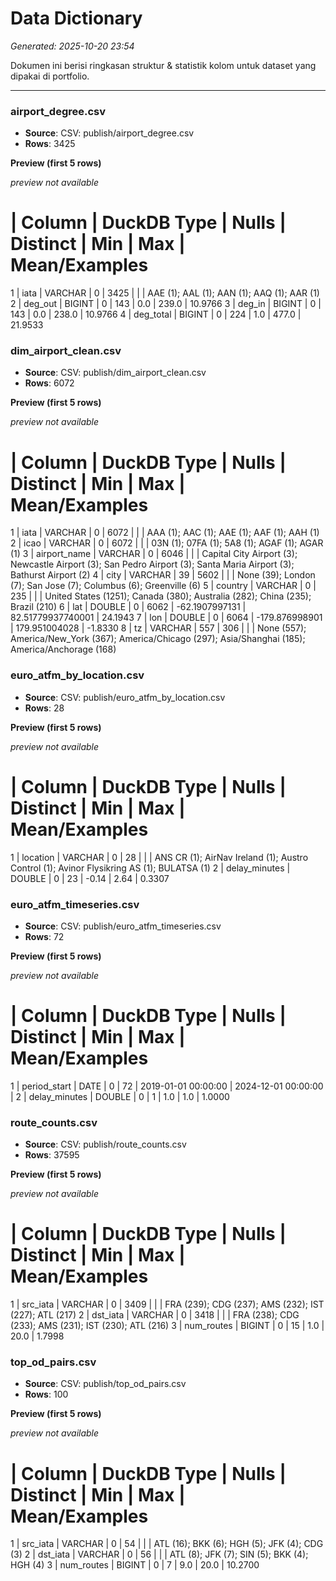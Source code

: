 # Data Dictionary

_Generated: 2025-10-20 23:54_

Dokumen ini berisi ringkasan struktur & statistik kolom untuk dataset yang dipakai di portfolio.

---
### airport_degree.csv

- **Source**: CSV: publish/airport_degree.csv
- **Rows**: 3425

**Preview (first 5 rows)**

_preview not available_

# | Column | DuckDB Type | Nulls | Distinct | Min | Max | Mean/Examples
1 | iata | VARCHAR | 0 | 3425 |  |  | AAE (1); AAL (1); AAN (1); AAQ (1); AAR (1)
2 | deg_out | BIGINT | 0 | 143 | 0.0 | 239.0 | 10.9766
3 | deg_in | BIGINT | 0 | 143 | 0.0 | 238.0 | 10.9766
4 | deg_total | BIGINT | 0 | 224 | 1.0 | 477.0 | 21.9533


### dim_airport_clean.csv

- **Source**: CSV: publish/dim_airport_clean.csv
- **Rows**: 6072

**Preview (first 5 rows)**

_preview not available_

# | Column | DuckDB Type | Nulls | Distinct | Min | Max | Mean/Examples
1 | iata | VARCHAR | 0 | 6072 |  |  | AAA (1); AAC (1); AAE (1); AAF (1); AAH (1)
2 | icao | VARCHAR | 0 | 6072 |  |  | 03N (1); 07FA (1); 5A8 (1); AGAF (1); AGAR (1)
3 | airport_name | VARCHAR | 0 | 6046 |  |  | Capital City Airport (3); Newcastle Airport (3); San Pedro Airport (3); Santa Maria Airport (3); Bathurst Airport (2)
4 | city | VARCHAR | 39 | 5602 |  |  | None (39); London (7); San Jose (7); Columbus (6); Greenville (6)
5 | country | VARCHAR | 0 | 235 |  |  | United States (1251); Canada (380); Australia (282); China (235); Brazil (210)
6 | lat | DOUBLE | 0 | 6062 | -62.1907997131 | 82.51779937740001 | 24.1943
7 | lon | DOUBLE | 0 | 6064 | -179.876998901 | 179.951004028 | -1.8330
8 | tz | VARCHAR | 557 | 306 |  |  | None (557); America/New_York (367); America/Chicago (297); Asia/Shanghai (185); America/Anchorage (168)


### euro_atfm_by_location.csv

- **Source**: CSV: publish/euro_atfm_by_location.csv
- **Rows**: 28

**Preview (first 5 rows)**

_preview not available_

# | Column | DuckDB Type | Nulls | Distinct | Min | Max | Mean/Examples
1 | location | VARCHAR | 0 | 28 |  |  | ANS CR (1); AirNav Ireland (1); Austro Control (1); Avinor Flysikring AS (1); BULATSA (1)
2 | delay_minutes | DOUBLE | 0 | 23 | -0.14 | 2.64 | 0.3307


### euro_atfm_timeseries.csv

- **Source**: CSV: publish/euro_atfm_timeseries.csv
- **Rows**: 72

**Preview (first 5 rows)**

_preview not available_

# | Column | DuckDB Type | Nulls | Distinct | Min | Max | Mean/Examples
1 | period_start | DATE | 0 | 72 | 2019-01-01 00:00:00 | 2024-12-01 00:00:00 | 
2 | delay_minutes | DOUBLE | 0 | 1 | 1.0 | 1.0 | 1.0000


### route_counts.csv

- **Source**: CSV: publish/route_counts.csv
- **Rows**: 37595

**Preview (first 5 rows)**

_preview not available_

# | Column | DuckDB Type | Nulls | Distinct | Min | Max | Mean/Examples
1 | src_iata | VARCHAR | 0 | 3409 |  |  | FRA (239); CDG (237); AMS (232); IST (227); ATL (217)
2 | dst_iata | VARCHAR | 0 | 3418 |  |  | FRA (238); CDG (233); AMS (231); IST (230); ATL (216)
3 | num_routes | BIGINT | 0 | 15 | 1.0 | 20.0 | 1.7998


### top_od_pairs.csv

- **Source**: CSV: publish/top_od_pairs.csv
- **Rows**: 100

**Preview (first 5 rows)**

_preview not available_

# | Column | DuckDB Type | Nulls | Distinct | Min | Max | Mean/Examples
1 | src_iata | VARCHAR | 0 | 54 |  |  | ATL (16); BKK (6); HGH (5); JFK (4); CDG (3)
2 | dst_iata | VARCHAR | 0 | 56 |  |  | ATL (8); JFK (7); SIN (5); BKK (4); HGH (4)
3 | num_routes | BIGINT | 0 | 7 | 9.0 | 20.0 | 10.2700


